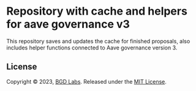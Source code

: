 # Repository with cache and helpers for aave governance v3

This repository saves and updates the cache for finished proposals, also includes helper functions connected to Aave governance version 3.

## License

Copyright © 2023, [BGD Labs](https://bgdlabs.com/). Released under the [MIT License](./LICENSE).
